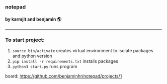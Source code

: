 ### notepad
#### by karmjit and benjamin 🌎
---

### To start project: 
1. ```source bin/activate``` creates virtual environment to isolate packages and python version
2. ```pip install -r requirements.txt``` installs packages 
3. ```python3 start.py``` runs program

board: https://github.com/benjaminhr/notepad/projects/1